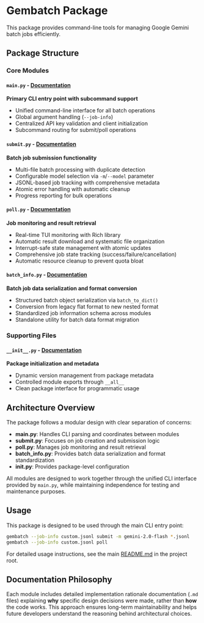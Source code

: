 # Gembatch Package

This package provides command-line tools for managing Google Gemini batch jobs efficiently.

## Package Structure

### Core Modules

#### `main.py` - [Documentation](main.md)
**Primary CLI entry point with subcommand support**

- Unified command-line interface for all batch operations
- Global argument handling (`--job-info`)
- Centralized API key validation and client initialization
- Subcommand routing for submit/poll operations

#### `submit.py` - [Documentation](submit.md)
**Batch job submission functionality**

- Multi-file batch processing with duplicate detection
- Configurable model selection via `-m`/`--model` parameter
- JSONL-based job tracking with comprehensive metadata
- Atomic error handling with automatic cleanup
- Progress reporting for bulk operations

#### `poll.py` - [Documentation](poll.md)
**Job monitoring and result retrieval**

- Real-time TUI monitoring with Rich library
- Automatic result download and systematic file organization
- Interrupt-safe state management with atomic updates
- Comprehensive job state tracking (success/failure/cancellation)
- Automatic resource cleanup to prevent quota bloat

#### `batch_info.py` - [Documentation](batch_info.md)
**Batch job data serialization and format conversion**

- Structured batch object serialization via `batch_to_dict()`
- Conversion from legacy flat format to new nested format
- Standardized job information schema across modules
- Standalone utility for batch data format migration

### Supporting Files

#### `__init__.py` - [Documentation](__init__.md)
**Package initialization and metadata**

- Dynamic version management from package metadata
- Controlled module exports through `__all__`
- Clean package interface for programmatic usage

## Architecture Overview

The package follows a modular design with clear separation of concerns:

- **main.py**: Handles CLI parsing and coordinates between modules
- **submit.py**: Focuses on job creation and submission logic
- **poll.py**: Manages job monitoring and result retrieval
- **batch_info.py**: Provides batch data serialization and format standardization
- **__init__.py**: Provides package-level configuration

All modules are designed to work together through the unified CLI interface provided by `main.py`, while maintaining independence for testing and maintenance purposes.

## Usage

This package is designed to be used through the main CLI entry point:

```bash
gembatch --job-info custom.jsonl submit -m gemini-2.0-flash *.jsonl
gembatch --job-info custom.jsonl poll
```

For detailed usage instructions, see the main [README.md](../README.md) in the project root.

## Documentation Philosophy

Each module includes detailed implementation rationale documentation (`.md` files) explaining **why** specific design decisions were made, rather than **how** the code works. This approach ensures long-term maintainability and helps future developers understand the reasoning behind architectural choices.